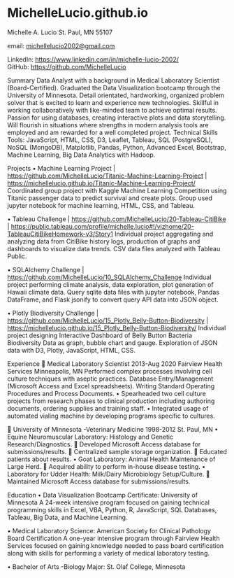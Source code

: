 # MichelleLucio.github.io

Michelle A. Lucio
St. Paul, MN 55107

email: michellelucio2002@gmail.com

LinkedIn: https://www.linkedin.com/in/michelle-lucio-2002/     
GitHub: https://github.com/MichelleLucio

Summary
Data Analyst with a background in Medical Laboratory Scientist (Board-Certified). Graduated the Data Visualization bootcamp through the University of Minnesota.  Detail orientated, hardworking, organized problem solver that is excited to learn and experience new technologies. Skillful in working collaboratively with like-minded team to achieve optimal results. Passion for using databases, creating interactive plots and data storytelling. Will flourish in situations where strengths in modern analysis tools are employed and am rewarded for a well completed project.
Technical Skills
Tools: JavaScript, HTML, CSS, D3, Leaflet, Tableau, SQL (PostgreSQL), NoSQL (MongoDB), Matplotlib, Pandas, Python, Advanced Excel, Bootstrap, Machine Learning, Big Data Analytics with Hadoop.

Projects
•	Machine Learning Project | https://github.com/MichelleLucio/Titanic-Machine-Learning-Project | https://michellelucio.github.io/Titanic-Machine-Learning-Project/
Coordinated group project with Kaggle Machine Learning Competition using Titanic passenger data to predict survival and create plots. Group used jupyter notebook for machine learning, HTML, CSS, and Tableau.

•	Tableau Challenge | https://github.com/MichelleLucio/20-Tableau-CitiBike | https://public.tableau.com/profile/michelle.lucio#!/vizhome/20-TableauCitiBikeHomework-v3/Story1
Individual project aggregating and analyzing data from CitiBike history logs, production of graphs and dashboards to visualize data trends. CSV data files analyzed with Tableau Public.

•	SQLAlchemy Challenge | https://github.com/MichelleLucio/10_SQLAlchemy_Challenge 
Individual project performing climate analysis, data exploration, plot generation of Hawaii climate data. Query sqlite data files with jupyter notebook, Pandas DataFrame, and Flask jsonify to convert query API data into JSON object.

•	Plotly Biodiversity Challenge | https://github.com/MichelleLucio/15_Plotly_Belly-Button-Biodiversity | https://michellelucio.github.io/15_Plotly_Belly-Button-Biodiversity/
Individual project designing Interactive Dashboard of Belly Button Bacteria Biodiversity Data as graph, bubble chart and gauge. Exploration of JSON data with D3, Plotly, JavaScript, HTML, CSS.


Experience
	Medical Laboratory Scientist						2013-Aug 2020
Fairview Health Services						Minneapolis, MN	
Performed complex processes involving cell culture techniques with aseptic practices. Database Entry/Management (Microsoft Access and Excel spreadsheets). Writing Standard Operating Procedures and Process Documents. 
•	Spearheaded two cell culture projects from research phases to clinical production including authoring documents, ordering supplies and training staff.
•	Integrated usage of automated vialing machine by developing programs specific to cultures.



	University of Minnesota -Veterinary Medicine				1998-2012
										St. Paul, MN
•	Equine Neuromuscular Laboratory: Histology and Genetic Research/Diagnostics. 
	Developed Microsoft Access database for submissions/results.
	Centralized sample storage organization.
	Educated patients about results.
•	Goat Laboratory: Animal Health Maintenance of Large Herd.
	Acquired ability to perform in-house disease testing.
•	Laboratory for Udder Health: Milk/Dairy Microbiology Setup/Culture. 
	Maintained Microsoft Access database for submissions/results.

Education
•	Data Visualization Bootcamp Certificate: University of Minnesota 
A 24-week intensive program focused on gaining technical programming skills in Excel, VBA, Python, R, JavaScript, SQL Databases, Tableau, Big Data, and Machine Learning.

•	Medical Laboratory Science: American Society for Clinical Pathology Board Certification 
A one-year intensive program through Fairview Health Services focused on gaining knowledge needed to pass board certification along with skills for performing a variety of medical laboratory testing.

•	Bachelor of Arts -Biology Major: St. Olaf College, Minnesota
